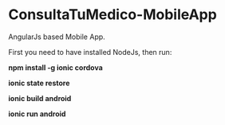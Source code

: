 # ConsultaTuMedico-MobileApp
AngularJs based Mobile App.

First you need to have installed NodeJs, then run:

**npm install -g ionic cordova**


**ionic state restore**


**ionic build android**


**ionic run android**
